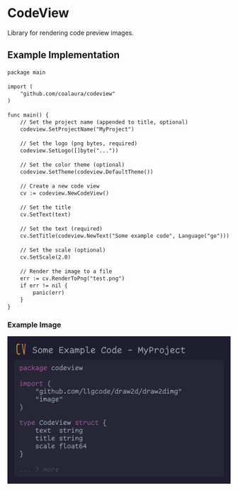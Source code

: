 # CodeView
Library for rendering code preview images.

## Example Implementation

```golang
package main

import (
	"github.com/coalaura/codeview"
)

func main() {
	// Set the project name (appended to title, optional)
	codeview.SetProjectName("MyProject")

	// Set the logo (png bytes, required)
	codeview.SetLogo([]byte("..."))
	
	// Set the color theme (optional)
	codeview.SetTheme(codeview.DefaultTheme())

	// Create a new code view
	cv := codeview.NewCodeView()

	// Set the title
	cv.SetText(text)

	// Set the text (required)
	cv.SetTitle(codeview.NewText("Some example code", Language("go")))

	// Set the scale (optional)
	cv.SetScale(2.0)

	// Render the image to a file
	err := cv.RenderToPng("test.png")
	if err != nil {
		panic(err)
	}
}
```

### Example Image

![example](example.png)